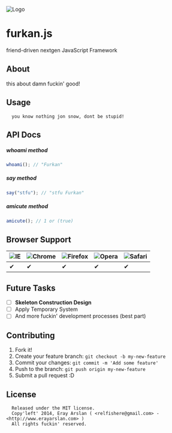 ![Logo](http://s27.postimg.org/pn9s7wz1f/super.png)

# furkan.js

friend-driven nextgen JavaScript Framework

## About

this about damn fuckin' good!

## Usage

      you know nothing jon snow, dont be stupid!
      
## API Docs

##### whoami method
```javascript
whoami(); // "Furkan"
```

##### say method
```javascript
say("stfu"); // "stfu Furkan"
```

##### amicute method
```javascript
amicute(); // 1 or (true)
```

## Browser Support

![IE](https://cloud.githubusercontent.com/assets/398893/3528325/20373e76-078e-11e4-8e3a-1cb86cf506f0.png) | ![Chrome](https://cloud.githubusercontent.com/assets/398893/3528328/23bc7bc4-078e-11e4-8752-ba2809bf5cce.png) | ![Firefox](https://cloud.githubusercontent.com/assets/398893/3528329/26283ab0-078e-11e4-84d4-db2cf1009953.png) | ![Opera](https://cloud.githubusercontent.com/assets/398893/3528330/27ec9fa8-078e-11e4-95cb-709fd11dac16.png) | ![Safari](https://cloud.githubusercontent.com/assets/398893/3528331/29df8618-078e-11e4-8e3e-ed8ac738693f.png)
--- | --- | --- | --- | --- |
 ✔ | ✔ | ✔ | ✔ | ✔ |

## Future Tasks

- [ ] **Skeleton Construction Design**
- [ ] Apply Temporary System
- [ ] And more fuckin' development processes (best part)

## Contributing

1. Fork it!
2. Create your feature branch: `git checkout -b my-new-feature`
3. Commit your changes: `git commit -m 'Add some feature'`
4. Push to the branch: `git push origin my-new-feature`
5. Submit a pull request :D

## License

      Released under the MIT license.
      Copy'left' 2014, Eray Arslan ( <relfishere@gmail.com> - <http://www.erayarslan.com> )
      All rights fuckin' reserved.
